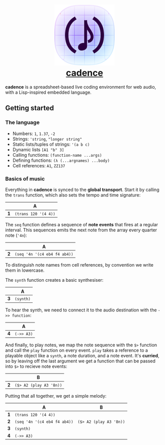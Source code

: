 <h1 align="center">
<a href="https://cadence.id">
<img src="etc/icon.png" alt=""><br>cadence
</a>
</h1>

**cadence** is a spreadsheet-based live coding environment for web audio, with a Lisp-inspired embedded language.

## Getting started

### The language

- Numbers:  `1`, `1.37`, `-2`
- Strings: `'string`, `"longer string"`
- Static lists/tuples of strings: `'(a b c)`
- Dynamic lists `[A1 "b" 3]`
- Calling functions: `(function-name ...args)`
- Defining functions: `(λ (...argnames) ...body)`
- Cell references: `A1`, `ZZ137`

### Basics of music

Everything in **cadence** is synced to the **global transport**. Start it by calling the `trans` function, which also sets the tempo and time signature:

| | A |
|-|-|
| **1** | `(trans 120 '(4 4))` |

The `seq` function defines a sequence of **note events** that fires at a regular interval. This sequences emits the next note from the array every quarter note (`'4n`):

| | A |
|-|-|
| **2** | `(seq '4n '(c4 eb4 f4 ab4))` |

To distinguish note names from cell references, by convention we write them in lowercase.

The `synth` function creates a basic synthesiser:

| | A |
|-|-|
| **3** | `(synth)` |

To hear the synth, we need to connect it to the audio destination with the `->> function`:

| | A |
|-|-|
| **4** | `(->> A3)` |

And finally, to play notes, we map the note sequence with the `$>` function and call the `play` function on every event. `play` takes a reference to a playable object like a `synth`, a note duration, and a note event. It's **curried**, so by leaving off the last argument we get a function that can be passed into `$>` to recieve note events:

| | B |
|-|-|
| **2** | `($> A2 (play A3 '8n))` |

Putting that all together, we get a simple melody:

| | A | B |
|-|-|-|
| **1** | `(trans 120 '(4 4))` | |
| **2** | `(seq '4n '(c4 eb4 f4 ab4))` | `($> A2 (play A3 '8n))` |
| **3** | `(synth)` | |
| **4** | `(->> A3)` | |
